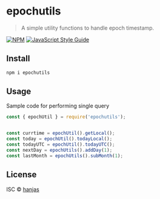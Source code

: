 # epochutils

> A simple utility functions to handle epoch timestamp.

[![NPM](https://img.shields.io/npm/v/epochutils.svg)](https://www.npmjs.com/package/mysql-utils-js) [![JavaScript Style Guide](https://img.shields.io/badge/code_style-standard-brightgreen.svg)](https://standardjs.com)

## Install

```bash
npm i epochutils
```

## Usage

Sample code for performing single query

```jsx
const { epochUtil } = require('epochutils');


const currtime = epochUtil().getLocal();
const today = epochUtil().todayLocal();
const todayUTC = epochUtil().todayUTC();
const nextDay = epochUtils().addDay(1);
const lastMonth = epochUtils().subMonth(1);

```

## License

ISC © [hanjas](https://github.com/hanjas)